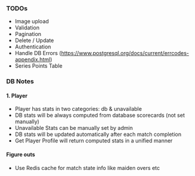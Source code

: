 ### TODOs

-   Image upload
-   Validation
-   Pagination
-   Delete / Update
-   Authentication
-   Handle DB Errors (https://www.postgresql.org/docs/current/errcodes-appendix.html)
-   Series Points Table

### DB Notes

#### 1. Player

- Player has stats in two categories: db & unavailable
- DB stats will be always computed from database scorecards (not set manually)
- Unavailable Stats can be manually set by admin
- DB stats will be updated automatically after each match completion
- Get Player Profile will return computed stats in a unified manner

#### Figure outs
- Use Redis cache for match state info like maiden overs etc
